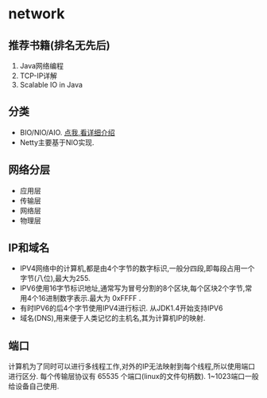 # network
## 推荐书籍(排名无先后)
1. Java网络编程
2. TCP-IP详解
3. Scalable IO in Java
## 分类
* BIO/NIO/AIO. [点我,看详细介绍](./io/io-readme.md)
* Netty主要基于NIO实现.
## 网络分层

* 应用层
* 传输层
* 网络层
* 物理层

## IP和域名
* IPV4网络中的计算机,都是由4个字节的数字标识,一般分四段,即每段占用一个字节(八位),最大为255.
* IPV6使用16字节标识地址,通常写为冒号分割的8个区块,每个区块2个字节,常用4个16进制数字表示.最大为 0xFFFF .
* 有时IPV6的后4个字节使用IPV4进行标识. 从JDK1.4开始支持IPV6
* 域名(DNS),用来便于人类记忆的主机名,其为计算机IP的映射.

## 端口
计算机为了同时可以进行多线程工作,对外的IP无法映射到每个线程,所以使用端口进行区分.
每个传输层协议有 65535 个端口(linux的文件句柄数). 1~1023端口一般给设备自己使用.